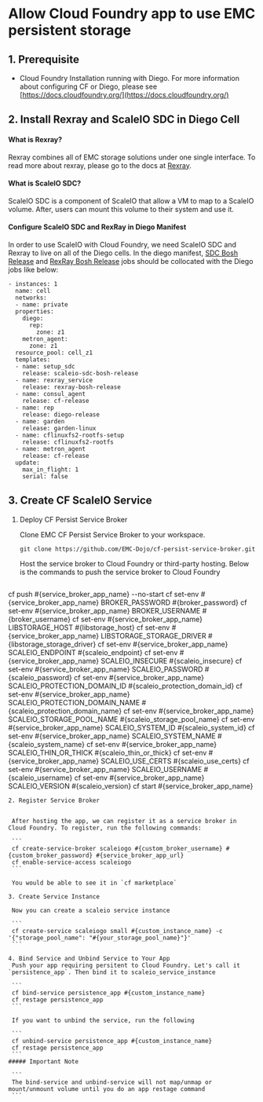 # Allow Cloud Foundry app to use EMC persistent storage


## 1. Prerequisite
- Cloud Foundry Installation running with Diego. For more information about configuring CF or Diego, please see [https://docs.cloudfoundry.org/](https://docs.cloudfoundry.org/)


## 2. Install Rexray and ScaleIO SDC in Diego Cell
#### What is Rexray?

Rexray combines all of EMC storage solutions under one single interface. To read more about rexray, please go to the docs at [Rexray](http://rexray.readthedocs.io/en/v0.4.0-docs/).

 
#### What is ScaleIO SDC?

ScaleIO SDC is a component of ScaleIO that allow a VM to map to a ScaleIO volume. After, users can mount this volume to their system and use it.


#### Configure ScaleIO SDC and RexRay in Diego Manifest

In order to use ScaleIO with Cloud Foundry, we need ScaleIO SDC and Rexray to live on all of the Diego cells. In the diego manifest, [SDC Bosh Release](https://github.com/EMC-Dojo/ScaleIO-SDC-Bosh-Release) and [RexRay Bosh Release](https://github.com/EMC-Dojo/rexray-boshrelease) jobs should be collocated with the Diego jobs like below:


```
- instances: 1
  name: cell
  networks:
  - name: private
  properties:
    diego:
      rep:
        zone: z1
    metron_agent:
      zone: z1
  resource_pool: cell_z1
  templates:
  - name: setup_sdc
    release: scaleio-sdc-bosh-release
  - name: rexray_service
    release: rexray-bosh-release
  - name: consul_agent
    release: cf-release
  - name: rep
    release: diego-release
  - name: garden
    release: garden-linux
  - name: cflinuxfs2-rootfs-setup
    release: cflinuxfs2-rootfs
  - name: metron_agent
    release: cf-release
  update:
    max_in_flight: 1
    serial: false
```

## 3. Create CF ScaleIO Service
1. Deploy CF Persist Service Broker

   Clone EMC CF Persist Service Broker to your workspace.
   
   ```
   git clone https://github.com/EMC-Dojo/cf-persist-service-broker.git
   ```
   Host the service broker to Cloud Foundry or third-party hosting. Below is the commands to push the service broker to Cloud Foundry
    
   ```
cf push #{service_broker_app_name} --no-start
cf set-env #{service_broker_app_name} BROKER_PASSWORD #{broker_password}
cf set-env #{service_broker_app_name} BROKER_USERNAME #{broker_username}
cf set-env #{service_broker_app_name} LIBSTORAGE_HOST #{libstorage_host}
cf set-env #{service_broker_app_name} LIBSTORAGE_STORAGE_DRIVER #{libstorage_storage_driver}
cf set-env #{service_broker_app_name} SCALEIO_ENDPOINT #{scaleio_endpoint}
cf set-env #{service_broker_app_name} SCALEIO_INSECURE #{scaleio_insecure}
cf set-env #{service_broker_app_name} SCALEIO_PASSWORD #{scaleio_password}
cf set-env #{service_broker_app_name} SCALEIO_PROTECTION_DOMAIN_ID #{scaleio_protection_domain_id}
cf set-env #{service_broker_app_name} SCALEIO_PROTECTION_DOMAIN_NAME #{scaleio_protection_domain_name}
cf set-env #{service_broker_app_name} SCALEIO_STORAGE_POOL_NAME #{scaleio_storage_pool_name}
cf set-env #{service_broker_app_name} SCALEIO_SYSTEM_ID #{scaleio_system_id}
cf set-env #{service_broker_app_name} SCALEIO_SYSTEM_NAME #{scaleio_system_name}
cf set-env #{service_broker_app_name} SCALEIO_THIN_OR_THICK #{scaleio_thin_or_thick}
cf set-env #{service_broker_app_name} SCALEIO_USE_CERTS #{scaleio_use_certs}
cf set-env #{service_broker_app_name} SCALEIO_USERNAME #{scaleio_username}
cf set-env #{service_broker_app_name} SCALEIO_VERSION #{scaleio_version}
cf start #{service_broker_app_name}
   ```
2. Register Service Broker

	
	After hosting the app, we can register it as a service broker in Cloud Foundry. To register, run the following commands:

	```
	cf create-service-broker scaleiogo #{custom_broker_username} #{custom_broker_password} #{service_broker_app_url}
	cf enable-service-access scaleiogo
	```
	
	You would be able to see it in `cf marketplace`

3. Create Service Instance
	
	Now you can create a scaleio service instance
	
	```
	cf create-service scaleiogo small #{custom_instance_name} -c '{"storage_pool_name": "#{your_storage_pool_name}"}'
	```
	
4. Bind Service and Unbind Service to Your App
	Push your app requiring persitent to Cloud Foundry. Let's call it `persistence_app`. Then bind it to scaleio_service_instance
	
	```
	cf bind-service persistence_app #{custom_instance_name}
	cf restage persistence_app
	```
	
	If you want to unbind the service, run the following
	
	```
	cf unbind-service persistence_app #{custom_instance_name}
	cf restage persistence_app
	```
##### Important Note
	
	```
	The bind-service and unbind-service will not map/unmap or mount/unmount volume until you do an app restage command
	```
	
	
		

	
